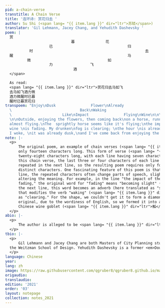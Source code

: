 ```yaml
---
pid: a-chain-verse
transtitle: A Chain Verse
title: '连环诗: 赏花归去 '
author: Su Shi (<span lang= "{{ item.lang }}" dir="ltr">苏轼</span>)
translator: 'Gil Lehmann, Jacey Chang, and Yehudith Dashevsky '
poem: |
  赏
                              暮              花
                    已                                  归
           时                                                   去
  醒                                                    马
          微                                   如
                    力                 飞
                               酒
  </span>

  As read:
  <span lang= "{{ item.lang }}" dir="ltr">赏花归去马如飞
  去马如飞酒力微
  酒力微醒时已暮
  醒时已暮赏花归
transpoem: "Enjoy\nDusk                Flower\nAlready                        Come\nTime
  \                               Back\nWaking                                Horse\nSlightly
  \                       Like\nImpact                Flying\nWine\n\n\nA Chain Verse
  \n\nOutside, enjoying the flowers, then coming back\non a horse, running, running,
  almost flying.\nThe  sprightly horse seems like it's flying;\nthe impact of the
  wine \nis fading. My drunken\nfog is clearing; \nthe hour \nis already \nlate.\nWhen\n
  I woke, \nit was already dusk,\nand I've come back from enjoying the flowers. \n"
note: |-
  <p>
      The original poem, an example of chain verses (<span lang= "{{ item.lang }}" dir="ltr">连环诗</span>) in ancient Chinese, is
      only fourteen characters long. This form of verse (<span lang= "{{ item.lang }}" dir="ltr">七言绝句</span>) is often
      twenty-eight characters long, with each line having seven characters. In
      this chain verse, the last three or four characters of each line are
      repeated in the next line, so the resulting poem requires only fourteen
      distinct characters. One fascinating feature of this poem is that in each
      line, the repeated characters often change parts of speech, slightly
      altering the meaning. For example, in the line "the impact of the wine is
      fading," the original word for "fading" means "becoming slight" (<span lang= "{{ item.lang }}" dir="ltr">微</span>), and in
      the next line, this word becomes an adverb (here translated as "slightly")
      that modifies the verb "waking" (<span lang= "{{ item.lang }}" dir="ltr">醒</span>), which we've translated in this context
      as "clearing." For the shape, we couldn't get it to form a diamond as in the
      original, due to the wordiness of English, so we formed it into an ancient
      Chinese wine goblet (<span lang= "{{ item.lang }}" dir="ltr">觚</span>, <em>gu</em>), hoping to convey some of the meaning of the poem through the form.
  </p>
abio: |-
  <p>
      The author is alleged to be <span lang= "{{ item.lang }}" dir="ltr">苏轼</span>(Su shi), but this remains unconfirmed.
  </p>
tbio: |-
  <p>
      Gil Lehmann and Jacey Chang are both Masters of City Planning students in
  the Weitzman School of Design. Yehudith Dashevsky is a former <em>DoubleSpeak</em> editor and currently works in Washington, DC.
  </p>
language: Chinese
year: 
lang: zh
image: https://raw.githubusercontent.com/qgruber8/qgruber8.github.io/main/assets/images/images_21/su_shi.jpg
origaudio: 
translaudio: 
edition: '2021'
order: '03'
layout: notepage
collection: notes_2021
---
```


